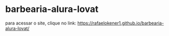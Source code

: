 # barbearia-alura-lovat

para acessar o site, clique no link:
https://rafaelokener1.github.io/barbearia-alura-lovat/
